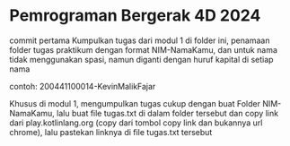 # Pemrograman Bergerak 4D 2024
commit pertama
Kumpulkan tugas dari modul 1 di folder ini, penamaan folder tugas praktikum dengan format NIM-NamaKamu, dan untuk nama tidak menggunakan spasi, namun diganti dengan huruf kapital di setiap nama

contoh: 200441100014-KevinMalikFajar

Khusus di modul 1, mengumpulkan tugas cukup dengan buat Folder NIM-NamaKamu, lalu buat file tugas.txt di dalam folder tersebut dan copy link dari play.kotlinlang.org (copy dari tombol copy link dan bukannya url chrome), lalu pastekan linknya di file tugas.txt tersebut